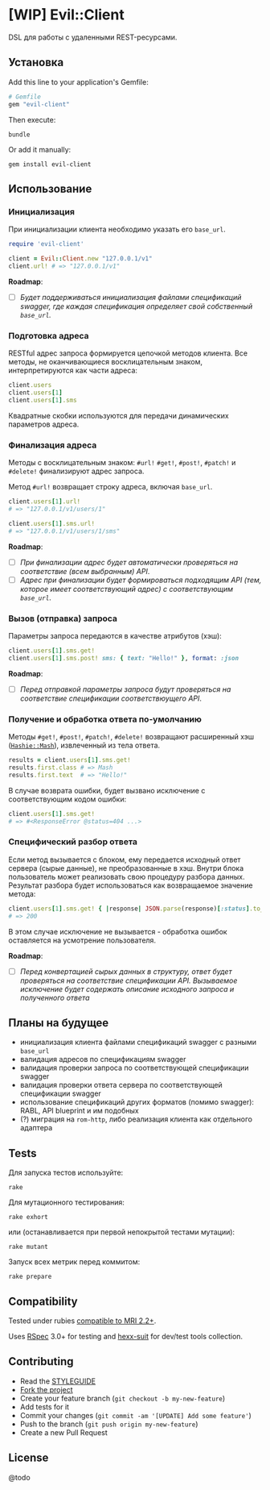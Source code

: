 [WIP] Evil::Client
==================

DSL для работы с удаленными REST-ресурсами.

[swagger]: http://swagger.io

Установка
---------

Add this line to your application's Gemfile:

```ruby
# Gemfile
gem "evil-client"
```

Then execute:

```
bundle
```

Or add it manually:

```
gem install evil-client
```

Использование
-------------

### Инициализация

При инициализации клиента необходимо указать его `base_url`.

```ruby
require 'evil-client'

client = Evil::Client.new "127.0.0.1/v1"
client.url! # => "127.0.0.1/v1"
```

**Roadmap**: 

- [ ] *Будет поддерживаться инициализация файлами спецификаций swagger, где каждая спецификация определяет свой собственный `base_url`.*

### Подготовка адреса

RESTful адрес запроса формируется цепочкой методов клиента. Все методы, не оканчивающиеся восклицательным знаком, интерпретируются как части адреса:

```ruby
client.users
client.users[1]
client.users[1].sms
```

Квадратные скобки используются для передачи динамических параметров адреса.

### Финализация адреса

Методы с восклицательным знаком: `#url!` `#get!`, `#post!`, `#patch!` и `#delete!` финализируют адрес запроса.

Метод `#url!` возвращает строку адреса, включая `base_url`.

```ruby
client.users[1].url!
# => "127.0.0.1/v1/users/1"

client.users[1].sms.url!
# => "127.0.0.1/v1/users/1/sms"
```

**Roadmap**:

- [ ] *При финализации адрес будет автоматически проверяться на соответствие (всем выбранным) API*.
- [ ] *Адрес при финализации будет формироваться подходящим API (тем, которое имеет соответствующий адрес) с соответствующим `base_url`*.

### Вызов (отправка) запроса

Параметры запроса передаются в качестве атрибутов (хэш):

```ruby
client.users[1].sms.get!
client.users[1].sms.post! sms: { text: "Hello!" }, format: :json
```

**Roadmap**:

- [ ] *Перед отправкой параметры запроса будут проверяться на соответствие спецификации соответствюущего API*.

### Получение и обработка ответа по-умолчанию

Методы `#get!`, `#post!`, `#patch!`, `#delete!` возвращают расширенный хэш ([`Hashie::Mash`][mash]), извлеченный из тела ответа.

```ruby
results = client.users[1].sms.get!
results.first.class # => Mash
results.first.text  # => "Hello!"
```

В случае возврата ошибки, будет вызвано исключение с соответствующим кодом ошибки:

```ruby
client.users[1].sms.get!
# => #<ResponseError @status=404 ...>
```

### Специфический разбор ответа

Если метод вызывается с блоком, ему передается исходный ответ сервера (сырые данные), не преобразованные в хэш. Внутри блока пользователь может реализовать свою процедуру разбора данных. Результат разбора будет использоваться как возвращаемое значение метода:

```ruby
client.users[1].sms.get! { |response| JSON.parse(response)[:status].to_i }
# => 200
```

В этом случае исключение не вызывается - обработка ошибок оставляется на усмотрение пользователя.

**Roadmap**:

- [ ] *Перед конвертацией сырых данных в структуру, ответ будет проверяться на соответствие спецификации API. Вызываемое исключение будет содержать описание исходного запроса и полученного ответа*

Планы на будущее
----------------

* инициализация клиента файлами спецификаций swagger с разными `base_url`
* валидация адресов по спецификациям swagger
* валидация проверки запроса по соответствующей спецификации swagger
* валидация проверки ответа сервера по соответствующей спецификации swagger 
* использование спецификаций других форматов (помимо swagger): RABL, API blueprint и им подобных
* (?) миграция на `rom-http`, либо реализация клиента как отдельного адаптера

Tests
-----

Для запуска тестов используйте:

```
rake
```

Для мутационного тестирования:

```
rake exhort
```

или (останавливается при первой непокрытой тестами мутации):

```
rake mutant
```

Запуск всех метрик перед коммитом:

```
rake prepare
```

Compatibility
-------------

Tested under rubies [compatible to MRI 2.2+](.travis.yml).

Uses [RSpec][rspec] 3.0+ for testing and [hexx-suit][hexx-suit] for dev/test tools collection.

Contributing
------------

* Read the [STYLEGUIDE](config/metrics/STYLEGUIDE)
* [Fork the project](https://github.com/evilmartians/evil-client)
* Create your feature branch (`git checkout -b my-new-feature`)
* Add tests for it
* Commit your changes (`git commit -am '[UPDATE] Add some feature'`)
* Push to the branch (`git push origin my-new-feature`)
* Create a new Pull Request

License
-------

@todo

[mash]: https://github.com/intridea/hashie#mash
[rspec]: http://rspec.org
[hexx-suit]: https://github.com/nepalez/hexx-suit
